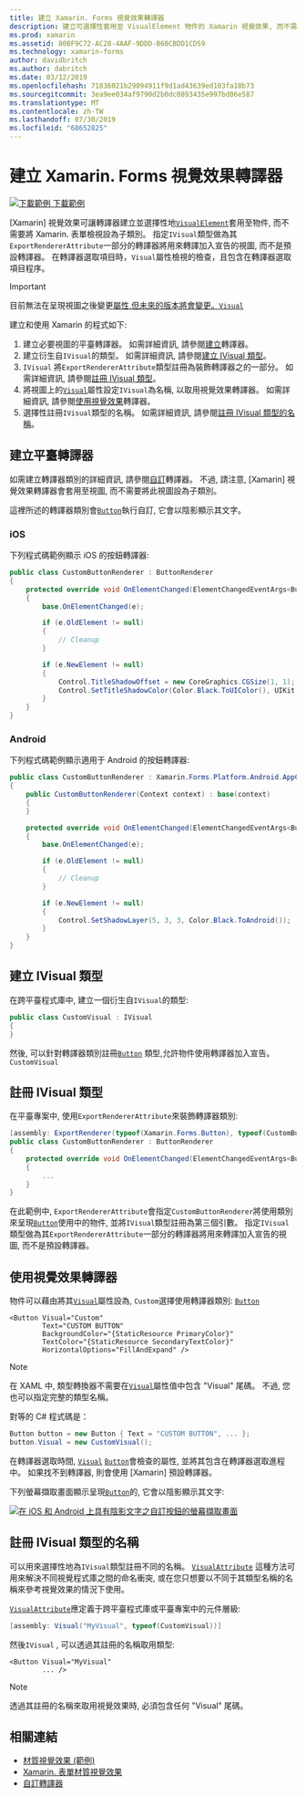 ```yaml
---
title: 建立 Xamarin. Forms 視覺效果轉譯器
description: 建立可選擇性套用至 VisualElement 物件的 Xamarin 視覺效果, 而不需要將 Xamarin. 表單檢視設為子類別。
ms.prod: xamarin
ms.assetid: 80BF9C72-AC28-4AAF-9DDD-B60CBDD1CD59
ms.technology: xamarin-forms
author: davidbritch
ms.author: dabritch
ms.date: 03/12/2019
ms.openlocfilehash: 71836021b29094911f9d1ad43639ed103fa18b73
ms.sourcegitcommit: 3ea9ee034af9790d2b0dc0893435e997bd06e587
ms.translationtype: MT
ms.contentlocale: zh-TW
ms.lasthandoff: 07/30/2019
ms.locfileid: "68652825"
---
```

# <a name="create-a-xamarinforms-visual-renderer"></a>建立 Xamarin. Forms 視覺效果轉譯器

[![下載範例](~/media/shared/download.png) 下載範例](https://docs.microsoft.com/samples/xamarin/xamarin-forms-samples/userinterface-visualdemos)

[Xamarin] 視覺效果可讓轉譯器建立並選擇性地[`VisualElement`](xref:Xamarin.Forms.VisualElement)套用至物件, 而不需要將 Xamarin. 表單檢視設為子類別。 指定`IVisual`類型做為其`ExportRendererAttribute`一部分的轉譯器將用來轉譯加入宣告的視圖, 而不是預設轉譯器。 在轉譯器選取項目時，`Visual`屬性檢視的檢查，且包含在轉譯器選取項目程序。

> [!IMPORTANT]
> 目前無法在呈現視圖之後變更[屬性,但未來的版本將會變更。`Visual`](xref:Xamarin.Forms.VisualElement.Visual)

建立和使用 Xamarin 的程式如下:

1. 建立必要視圖的平臺轉譯器。 如需詳細資訊, 請參閱[建立](#create-platform-renderers)轉譯器。
1. 建立衍生自`IVisual`的類型。 如需詳細資訊, 請參閱[建立 IVisual 類型](#create-an-ivisual-type)。
1. `IVisual` 將`ExportRendererAttribute`類型註冊為裝飾轉譯器之的一部分。 如需詳細資訊, 請參閱[註冊 IVisual 類型](#register-the-ivisual-type)。
1. 將視圖上的[`Visual`](xref:Xamarin.Forms.VisualElement.Visual)屬性設定`IVisual`為名稱, 以取用視覺效果轉譯器。 如需詳細資訊, 請參閱[使用視覺效果](#consume-the-visual-renderer)轉譯器。
1. 選擇性註冊`IVisual`類型的名稱。 如需詳細資訊, 請參閱[註冊 IVisual 類型的名稱](#register-a-name-for-the-ivisual-type)。

## <a name="create-platform-renderers"></a>建立平臺轉譯器

如需建立轉譯器類別的詳細資訊, 請參閱[自訂](~/xamarin-forms/app-fundamentals/custom-renderer/index.md)轉譯器。 不過, 請注意, [Xamarin] 視覺效果轉譯器會套用至視圖, 而不需要將此視圖設為子類別。

這裡所述的轉譯器類別會[`Button`](xref:Xamarin.Forms.Button)執行自訂, 它會以陰影顯示其文字。

### <a name="ios"></a>iOS

下列程式碼範例顯示 iOS 的按鈕轉譯器:

```csharp
public class CustomButtonRenderer : ButtonRenderer
{
    protected override void OnElementChanged(ElementChangedEventArgs<Button> e)
    {
        base.OnElementChanged(e);

        if (e.OldElement != null)
        {
            // Cleanup
        }

        if (e.NewElement != null)
        {
            Control.TitleShadowOffset = new CoreGraphics.CGSize(1, 1);
            Control.SetTitleShadowColor(Color.Black.ToUIColor(), UIKit.UIControlState.Normal);
        }
    }
}
```

### <a name="android"></a>Android

下列程式碼範例顯示適用于 Android 的按鈕轉譯器:

```csharp
public class CustomButtonRenderer : Xamarin.Forms.Platform.Android.AppCompat.ButtonRenderer
{
    public CustomButtonRenderer(Context context) : base(context)
    {
    }

    protected override void OnElementChanged(ElementChangedEventArgs<Button> e)
    {
        base.OnElementChanged(e);

        if (e.OldElement != null)
        {
            // Cleanup
        }

        if (e.NewElement != null)
        {
            Control.SetShadowLayer(5, 3, 3, Color.Black.ToAndroid());
        }
    }
}
```

## <a name="create-an-ivisual-type"></a>建立 IVisual 類型

在跨平臺程式庫中, 建立一個衍生自`IVisual`的類型:

```csharp
public class CustomVisual : IVisual
{
}
```

然後, 可以針對轉譯器類別註冊[`Button`](xref:Xamarin.Forms.Button) 類型,允許物件使用轉譯器加入宣告。`CustomVisual`

## <a name="register-the-ivisual-type"></a>註冊 IVisual 類型

在平臺專案中, 使用`ExportRendererAttribute`來裝飾轉譯器類別:

```csharp
[assembly: ExportRenderer(typeof(Xamarin.Forms.Button), typeof(CustomButtonRenderer), new[] { typeof(CustomVisual) })]
public class CustomButtonRenderer : ButtonRenderer
{
    protected override void OnElementChanged(ElementChangedEventArgs<Button> e)
    {
        ...
    }
}
```

在此範例中, `ExportRendererAttribute`會指定`CustomButtonRenderer`將使用類別來呈現[`Button`](xref:Xamarin.Forms.Button)使用中的物件, 並將`IVisual`類型註冊為第三個引數。 指定`IVisual`類型做為其`ExportRendererAttribute`一部分的轉譯器將用來轉譯加入宣告的視圖, 而不是預設轉譯器。

## <a name="consume-the-visual-renderer"></a>使用視覺效果轉譯器

物件可以藉由將其[`Visual`](xref:Xamarin.Forms.VisualElement.Visual)屬性設為, `Custom`選擇使用轉譯器類別: [`Button`](xref:Xamarin.Forms.Button)

```xaml
<Button Visual="Custom"
        Text="CUSTOM BUTTON"
        BackgroundColor="{StaticResource PrimaryColor}"
        TextColor="{StaticResource SecondaryTextColor}"
        HorizontalOptions="FillAndExpand" />
```

> [!NOTE]
> 在 XAML 中, 類型轉換器不需要在[`Visual`](xref:Xamarin.Forms.VisualElement.Visual)屬性值中包含 "Visual" 尾碼。 不過, 您也可以指定完整的類型名稱。

對等的 C# 程式碼是：

```csharp
Button button = new Button { Text = "CUSTOM BUTTON", ... };
button.Visual = new CustomVisual();
```

在轉譯器選取時間, [`Visual`](xref:Xamarin.Forms.VisualElement.Visual) [`Button`](xref:Xamarin.Forms.Button)會檢查的屬性, 並將其包含在轉譯器選取進程中。 如果找不到轉譯器, 則會使用 [Xamarin] 預設轉譯器。

下列螢幕擷取畫面顯示呈現[`Button`](xref:Xamarin.Forms.Button)的, 它會以陰影顯示其文字:

[![在 iOS 和 Android 上具有陰影文字之自訂按鈕的螢幕擷取畫面](material-visual-images/custom-button.png "具有陰影文字的按鈕")](material-visual-images/custom-button-large.png#lightbox)

## <a name="register-a-name-for-the-ivisual-type"></a>註冊 IVisual 類型的名稱

可以用來選擇性地為`IVisual`類型註冊不同的名稱。 [`VisualAttribute`](xref:Xamarin.Forms.VisualAttribute) 這種方法可用來解決不同視覺程式庫之間的命名衝突, 或在您只想要以不同于其類型名稱的名稱來參考視覺效果的情況下使用。

[`VisualAttribute`](xref:Xamarin.Forms.VisualAttribute)應定義于跨平臺程式庫或平臺專案中的元件層級:

```csharp
[assembly: Visual("MyVisual", typeof(CustomVisual))]
```

然後`IVisual` , 可以透過其註冊的名稱取用類型:

```xaml
<Button Visual="MyVisual"
        ... />
```

> [!NOTE]
> 透過其註冊的名稱來取用視覺效果時, 必須包含任何 "Visual" 尾碼。

## <a name="related-links"></a>相關連結

- [材質視覺效果 (範例)](https://docs.microsoft.com/samples/xamarin/xamarin-forms-samples/userinterface-visualdemos)
- [Xamarin. 表單材質視覺效果](material-visual.md)
- [自訂轉譯器](~/xamarin-forms/app-fundamentals/custom-renderer/index.md)
